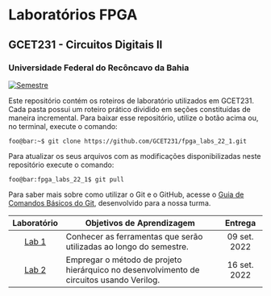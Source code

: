 # Laboratórios FPGA

## GCET231 - Circuitos Digitais II

### Universidade Federal do Recôncavo da Bahia

[![Semestre](https://img.shields.io/badge/Semestre-2022.1-blue?style=flat-square)](https://gcet231.github.io/)

Este repositório contém os roteiros de laboratório utilizados em GCET231. Cada pasta possui um roteiro prático dividido em seções constituídas de maneira incremental. Para baixar esse repositório, utilize o botão acima ou, no terminal, execute o comando:

```console
foo@bar:~$ git clone https://github.com/GCET231/fpga_labs_22_1.git
```

Para atualizar os seus arquivos com as modificações disponibilizadas neste repositório execute o comando:

```console
foo@bar:fpga_labs_22_1$ git pull
```

Para saber mais sobre como utilizar o Git e o GitHub, acesse o [Guia de Comandos Básicos do Git](https://github.com/GCET231/tut1-github), desenvolvido para a nossa turma.

|        Laboratório         | Objetivos de Aprendizagem                                                                |   Entrega    |
| :------------------------: | ---------------------------------------------------------------------------------------- | :----------: |
| [Lab 1](lab1/spec/spec.md) | Conhecer as ferramentas que serão utilizadas ao longo do semestre.                       | 09 set. 2022 |
| [Lab 2](lab2/spec/spec.md) | Empregar o método de projeto hierárquico no desenvolvimento de circuitos usando Verilog. | 16 set. 2022 |

<!--
| [Lab3](lab3/spec/spec.md) | Desenvolver circuitos lógicos sequenciais simples.                                            |                                       13 mai. 2022                                       |
| [Lab4](lab4/spec/spec.md) | Utilizar circuitos contadores no projeto de um controlador VGA.                               |                                       20 mai. 2022                                       |
| [Lab5](lab5/spec/spec.md) | Analisar diferentes cenários de projeto, empregando diferentes interfaces de E/S.             |                                       27 mai. 2022                                       |
| [Lab6](lab6/spec/spec.md) | Entender como projetar uma FSM em Verilog, desenvolvendo o circuito de um cronômetro.         |                                       03 jun. 2022                                       |
| [Lab7](lab7/spec/spec.md) | Analisar um projeto baseado em caminho de dados, empregando modelagem hierárquica em Verilog. |                                       10 jun. 2022                                       |
| [Lab8](lab8/spec/spec.md) | Projetar o processador RISC231 monociclo, utilizando técnicas de projeto digital e Verilog.   |                                     08/15 jul. 2022                                      |           |-->
